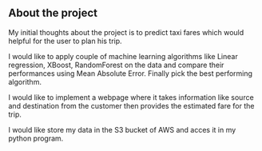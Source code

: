 ## About the project

My initial thoughts about the project is to predict taxi fares which would helpful for the user to plan his trip. <br>

I would like to apply couple of machine learning algorithms like Linear regression, XBoost, RandomForest on the data and compare their performances using Mean Absolute Error. Finally pick the best performing algorithm. <br>

I would like to implement a webpage where it takes information like source and destination from the customer then provides the estimated fare for the trip. <br>

I would like store my data in the S3 bucket of AWS and acces it in my python program. <br>
